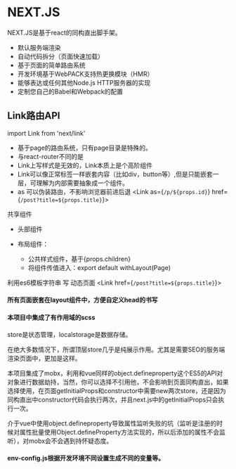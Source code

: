 # NEXT.JS

NEXT.JS是基于react的同构直出脚手架。

- 默认服务端渲染
- 自动代码拆分（页面快速加载）
- 基于页面的简单路由系统
- 开发环境基于WebPACK支持热更换模块（HMR）
- 能够表达或任何其他Node.js HTTP服务器的实现
- 定制您自己的Babel和Webpack的配置

## Link路由API

import Link from 'next/link'

- 基于page的路由系统，只有page目录是特殊的。
- 与react-router不同的是<Link href="/about">
- Link上写样式是无效的，Link本质上是个高阶组件
- Link可以像正常标签一样嵌套内容（比如div，button等）,但是只能嵌套一层，可理解为内部需要抽象成一个组件。
- as 可以伪装路由，不影响浏览器前进后退 <Link as={`/p/${props.id}`} href={`/post?title=${props.title}`}> 



共享组件

- 头部组件


- 布局组件：
  - 公共样式组件，基于{props.children}
  - 将组件传值进入：export default withLayout(Page)


利用es6模板字符串 写 动态页面 <Link href={`/post?title=${props.title}`}> 



#### 所有页面嵌套在layout组件中，方便自定义head的书写

#### 本项目中集成了**有作用域**的scss

store是状态管理，localstorage是数据存储。

在绝大多数情况下，所谓顶层store几乎是纯展示作用。尤其是需要SEO的服务端渲染页面中，更加是这样。

本项目集成了mobx，利用和vue同样的object.defineproperty这个ES5的API对对象进行数据劫持，当然，你可以选择不引用他，不会影响到页面同构直出，如果选择使用，在页面getInitialProps和constructor中需要new两次store，还是因为同构直出中constructor代码会执行两次，并且next.js中的getInitialProps只会执行一次。

介于vue中使用object.defineproperty导致属性监听失败的坑（监听是注册的时候对属性批量使用Object.defineProperty方法实现的，所以后添加的属性不会监听），对mobx会不会遇到持怀疑态度。

#### env-config.js根据开发环境不同设置生成不同的变量等。